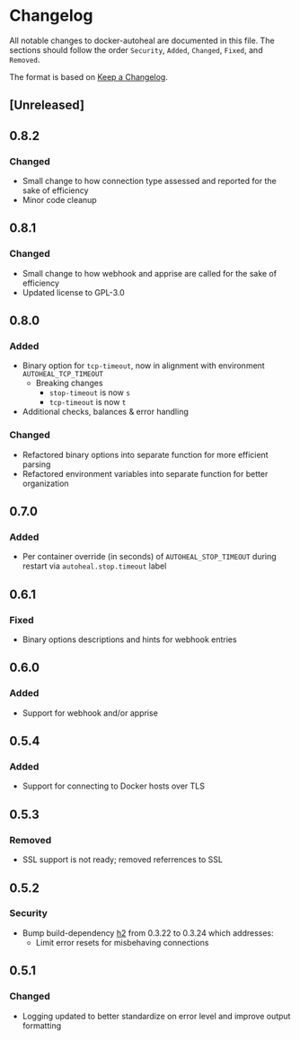 # Changelog

All notable changes to docker-autoheal are documented in this file.
The sections should follow the order `Security`, `Added`, `Changed`, `Fixed`, and `Removed`.

The format is based on [Keep a Changelog](https://keepachangelog.com/en/1.1.0/).

## [Unreleased]

## 0.8.2

### Changed

- Small change to how connection type assessed and reported for the sake of efficiency
- Minor code cleanup

## 0.8.1

### Changed

- Small change to how webhook and apprise are called for the sake of efficiency
- Updated license to GPL-3.0

## 0.8.0

### Added

- Binary option for `tcp-timeout`, now in alignment with environment `AUTOHEAL_TCP_TIMEOUT`
  - Breaking changes
    - `stop-timeout` is now `s`
    - `tcp-timeout` is now `t`
- Additional checks, balances & error handling

### Changed

- Refactored binary options into separate function for more efficient parsing
- Refactored environment variables into separate function for better organization

## 0.7.0

### Added

- Per container override (in seconds) of `AUTOHEAL_STOP_TIMEOUT` during restart via `autoheal.stop.timeout` label

## 0.6.1

### Fixed

- Binary options descriptions and hints for webhook entries

## 0.6.0

### Added

- Support for webhook and/or apprise

## 0.5.4

### Added

- Support for connecting to Docker hosts over TLS

## 0.5.3

### Removed

- SSL support is not ready; removed referrences to SSL

## 0.5.2

### Security

- Bump build-dependency [h2](https://github.com/hyperium/h2/releases/tag/v0.3.24) from 0.3.22 to 0.3.24 which addresses:
  - Limit error resets for misbehaving connections

## 0.5.1

### Changed

- Logging updated to better standardize on error level and improve output formatting
